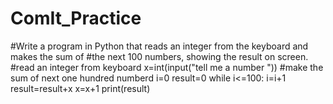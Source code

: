 # ComIt_Practice
#Write a program in Python that reads an integer from the keyboard and makes the sum of
#the next 100 numbers, showing the result on screen.
#read an integer from keyboard
x=int(input("tell me a number "))
#make the sum of next one hundred numberd
i=0
result=0
while i<=100:
    i=i+1
    result=result+x
    x=x+1
print(result)
